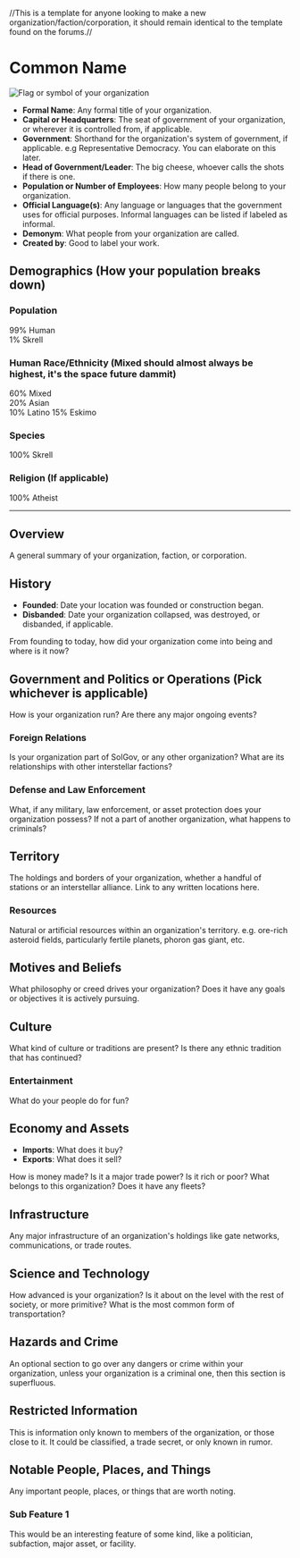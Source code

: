 //This is a template for anyone looking to make a new organization/faction/corporation, it should remain identical to the template found on the forums.//

# Common Name


![Flag or symbol of your organization][2]
 
* **Formal Name**: Any formal title of your organization.
* **Capital or Headquarters**:  The seat of government of your organization, or wherever it is controlled from, if applicable.
* **Government**: Shorthand for the organization's system of government, if applicable. e.g Representative Democracy. You can elaborate on this later.
* **Head of Government/Leader**: The big cheese, whoever calls the shots if there is one. 
* **Population or Number of Employees**: How many people belong to your organization.
* **Official Language(s)**: Any language or languages that the government uses for official purposes. Informal languages can be listed if labeled as informal.
* **Demonym**:  What people from your organization are called.
* **Created by**: Good to label your work.

## Demographics (How your population breaks down)

### Population

99% Human  
1% Skrell

### Human Race/Ethnicity (Mixed should almost always be highest, it's the space future dammit)

60% Mixed  
20% Asian  
10% Latino 
15% Eskimo

### Species

100% Skrell

### Religion (If applicable)

100% Atheist

___

## Overview
A general summary of your organization, faction, or corporation.

## History
* **Founded**: Date your location was founded or construction began.
* **Disbanded**: Date your organization collapsed, was destroyed, or disbanded, if applicable.

From founding to today, how did your organization come into being and where is it now?

## Government and Politics or Operations (Pick whichever is applicable)
How is your organization run? Are there any major ongoing events? 

### Foreign Relations
Is your organization part of SolGov, or any other organization? What are its relationships with other interstellar factions?
### Defense and Law Enforcement
What, if any military, law enforcement, or asset protection does your organization possess? If not a part of another organization, what happens to criminals?

## Territory
The holdings and borders of your organization, whether a handful of stations or an interstellar alliance. Link to any written locations here.

### Resources
Natural or artificial resources within an organization's territory. e.g. ore-rich asteroid fields, particularly fertile planets, phoron gas giant, etc.

## Motives and Beliefs
What philosophy or creed drives your organization? Does it have any goals or objectives it is actively pursuing.

## Culture
What kind of culture or traditions are present? Is there any ethnic tradition that has continued?

### Entertainment
What do your people do for fun?

## Economy and Assets
* **Imports**: What does it buy?
* **Exports**: What does it sell?

How is money made? Is it a major trade power? Is it rich or poor? What belongs to this organization? Does it have any fleets? 

## Infrastructure
Any major infrastructure of an organization's holdings like gate networks, communications, or trade routes.

## Science and Technology
How advanced is your organization? Is it about on the level with the rest of society, or more primitive? What is the most common form of transportation? 

## Hazards and Crime
An optional section to go over any dangers or crime within your organization, unless your organization is a criminal one, then this section is superfluous.

## Restricted Information 
This is information only known to members of the organization, or those close to it. It could be classified, a trade secret, or only known in rumor. 

## Notable People, Places, and Things
Any important people, places, or things that are worth noting.

### Sub Feature 1
This would be an interesting feature of some kind, like a politician, subfaction, major asset, or facility.








[1]: https://baystation12.net/forums/threads/location-submission-template.2903/
[2]: http://i.imgur.com/inokrBv.png?1
